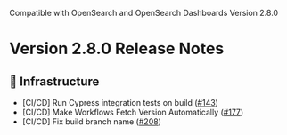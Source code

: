 Compatible with OpenSearch and OpenSearch Dashboards Version 2.8.0
# Version 2.8.0 Release Notes
## 🚞 Infrastructure
* [CI/CD] Run Cypress integration tests on build ([#143](https://github.com/opensearch-project/dashboards-search-relevance/pull/143))
* [CI/CD] Make Workflows Fetch Version Automatically ([#177](https://github.com/opensearch-project/dashboards-search-relevance/pull/177))
* [CI/CD] Fix build branch name ([#208](https://github.com/opensearch-project/dashboards-search-relevance/pull/208))
